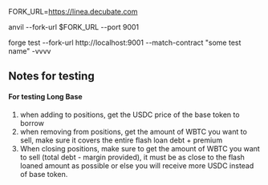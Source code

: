FORK_URL=https://linea.decubate.com

anvil --fork-url $FORK_URL --port 9001

forge test --fork-url http://localhost:9001 --match-contract "some test name" -vvvv


## Notes for testing
#### For testing Long Base
1. when adding to positions, get the USDC price of the base token to borrow
2. when removing from positions, get the amount of WBTC you want to sell, make sure it covers
the entire flash loan debt + premium
3. When closing positions, make sure to get the amount of WBTC you want to sell (total debt - margin provided), it must be as close to the flash loaned amount as possible or else you will receive more USDC instead of base token.